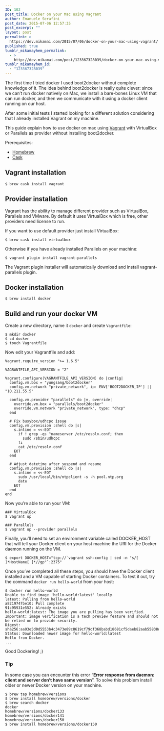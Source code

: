```yaml
---
ID: 102
post_title: Docker on your Mac using Vagrant
author: Emanuele Serafini
post_date: 2015-07-06 12:57:35
post_excerpt: ""
layout: post
permalink: >
  https://dev.mikamai.com/2015/07/06/docker-on-your-mac-using-vagrant/
published: true
tumblr_mikamayhem_permalink:
  - >
    http://dev.mikamai.com/post/123367328039/docker-on-your-mac-using-vagrant
tumblr_mikamayhem_id:
  - "123367328039"
---
```

<p>The first time I tried docker I used boot2docker without complete knowledge of it. The idea behind boot2docker is really quite clever: since we can&rsquo;t run docker natively on Mac, we install a bare-bones Linux VM that can run docker, and then we communicate with it using a docker client running on our host.</p>

<p>After some initial tests I started looking for a different solution considering that I already installed Vagrant on my machine.</p>

<p>This guide explain how to use docker on mac using <a href="https://www.vagrantup.com/">Vagrant</a> with VirtualBox or Parallels as provider without installing boot2docker.</p>

<p>Prerequisites:</p>

<ul><li><a href="http://brew.sh/">Homebrew</a></li>
<li><a href="http://caskroom.io/">Cask</a></li>
</ul><h2>Vagrant installation</h2>

<pre><code>$ brew cask install vagrant
</code></pre>

<h2>Provider installation</h2>

<p>Vagrant has the ability to manage different provider such as VirtualBox, Parallels and VMware. By default it uses VirtualBox which is free, other providers need license to run.</p>

<p>If you want to use default provider just install VirtualBox:</p>

<pre><code>$ brew cask install virtualbox
</code></pre>

<p>Otherwise if you have already installed Parallels on your machine:</p>

<pre><code>$ vagrant plugin install vagrant-parallels
</code></pre>

<p>The Vagrant plugin installer will automatically download and install vagrant-parallels plugin.</p>

<h2>Docker installation</h2>

<pre><code>$ brew install docker
</code></pre>

<h2>Build and run your docker VM</h2>

<p>Create a new directory, name it <code>docker</code> and create <code>Vagrantfile</code>:</p>

<pre><code>$ mkdir docker
$ cd docker
$ touch Vagrantfile
</code></pre>

<p>Now edit your Vagrantfile and add:</p>

<pre><code>Vagrant.require_version "&gt;= 1.6.5"

VAGRANTFILE_API_VERSION = "2"

Vagrant.configure(VAGRANTFILE_API_VERSION) do |config|
  config.vm.box = "yungsang/boot2docker"
  config.vm.network "private_network", ip: ENV['BOOT2DOCKER_IP'] || "10.211.55.5"

  config.vm.provider "parallels" do |v, override|
    override.vm.box = "parallels/boot2docker"
    override.vm.network "private_network", type: "dhcp"
  end

  # Fix busybox/udhcpc issue
  config.vm.provision :shell do |s|
    s.inline = &lt;&lt;-EOT
      if ! grep -qs ^nameserver /etc/resolv.conf; then
        sudo /sbin/udhcpc
      fi
      cat /etc/resolv.conf
    EOT
  end

  # Adjust datetime after suspend and resume
  config.vm.provision :shell do |s|
    s.inline = &lt;&lt;-EOT
      sudo /usr/local/bin/ntpclient -s -h pool.ntp.org
      date
    EOT
  end
end
</code></pre>

<p>Now you&rsquo;re able to run your VM:</p>

<pre><code>### VirtualBox
$ vagrant up

### Parallels
$ vagrant up --provider parallels
</code></pre>

<p>Finally, you&rsquo;ll need to set an environment variable called DOCKER_HOST that will tell your Docker client on your host machine the URI for the Docker daemon running on the VM.</p>

<pre><code>$ export DOCKER_HOST="tcp://`vagrant ssh-config | sed -n "s/[ ]*HostName[ ]*//gp"`:2375"
</code></pre>

<p>Once you&rsquo;ve completed all these steps, you should have the Docker client installed and a VM capable of starting Docker containers. To test it out, try the command <code>docker run hello-world</code> from your host:</p>

<pre><code>$ docker run hello-world
Unable to find image 'hello-world:latest' locally
latest: Pulling from hello-world
a8219747be10: Pull complete
91c95931e552: Already exists
hello-world:latest: The image you are pulling has been verified. Important: image verification is a tech preview feature and should not be relied on to provide security.
Digest: sha256:aa03e5d0d5553b4c3473e89c8619cf79df368babd18681cf5daeb82aab55838d
Status: Downloaded newer image for hello-world:latest
Hello from Docker.
...
</code></pre>

<p>Good Dockering! ;)</p>

<h3>Tip</h3>

<p>In some case you can encounter this error &ldquo;<strong>Error response from daemon: client and server don&rsquo;t have same version</strong>&rdquo;. To solve this problem install older or newer Docker version on your machine.</p>

<pre><code>$ brew tap homebrew/versions
$ brew install homebrew/versions/docker
$ brew search docker
docker
homebrew/versions/docker133
homebrew/versions/docker141
homebrew/versions/docker150
$ brew install homebrew/versions/docker150
</code></pre>